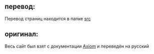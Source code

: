 ## перевод:
Перевод страниц находится в папке [src](https://github.com/flufi230-byte/translation-axiom/tree/master/src)

## оригинал:
Весь сайт был взят с документации [Axiom](https://github.com/Moulberry/AxiomDocumentation) и переведён на русский
